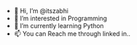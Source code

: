 - 👋 Hi, I’m @itszabhi
- 👀 I’m interested in Programming 
- 🌱 I’m currently learning Python
- 📫 You can Reach me through linked in..

<!---
itszabhi/itszabhi is a ✨ special ✨ repository because its `README.md` (this file) appears on your GitHub profile.
You can click the Preview link to take a look at your changes.
--->

